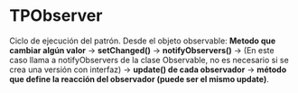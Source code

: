 # TPObserver

Ciclo de ejecución del patrón.
Desde el objeto observable: 
**Metodo que cambiar algún valor** 
              -> **__setChanged()__**
              -> **__notifyObservers()__** -> (En este caso llama a notifyObservers de la clase Observable, no es necesario si se crea una versión con interfaz) 
                    -> **__update()__ de cada observador**
                          -> **método que define la reacción del observador (puede ser el mismo update)**.
